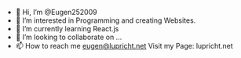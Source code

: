 - 👋 Hi, I’m @Eugen252009
- 👀 I’m interested in Programming and creating Websites.
- 🌱 I’m currently learning React.js
- 💞️ I’m looking to collaborate on ...
- 📫 How to reach me eugen@lupricht.net
Visit my Page: lupricht.net

<!---
Eugen252009/Eugen252009 is a ✨ special ✨ repository because its `README.md` (this file) appears on your GitHub profile.
You can click the Preview link to take a look at your changes.
--->

